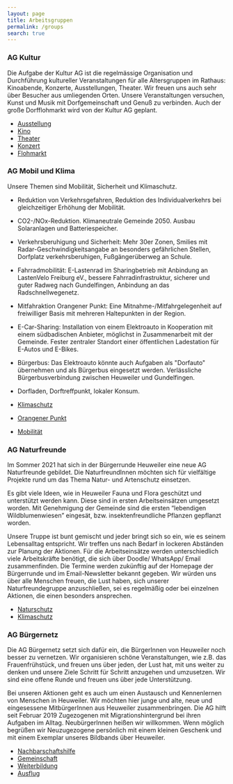 ```yaml
---
layout: page
title: Arbeitsgruppen
permalink: /groups
search: true
---
```


### AG Kultur

Die Aufgabe der Kultur AG ist die regelmässige Organisation und Durchführung kultureller Veranstaltungen für alle Altersgruppen im Rathaus: Kinoabende, Konzerte, Ausstellungen, Theater. Wir freuen uns auch sehr über Besucher aus umliegenden Orten. Unsere Veranstaltungen versuchen, Kunst und Musik mit Dorfgemeinschaft und Genuß zu verbinden. Auch der große Dorfflohmarkt wird von der Kultur AG geplant. 

* [Ausstellung](/category/ausstellung/)
* [Kino](/category/kino)
* [Theater](/category/theater)
* [Konzert](/category/konzert)
* [Flohmarkt](/category/flohmarkt)

### AG Mobil und Klima

Unsere Themen sind Mobilität, Sicherheit und Klimaschutz. 

* Reduktion von Verkehrsgefahren, Reduktion des Individualverkehrs bei gleichzeitiger Erhöhung der Mobilität.
* CO2-/NOx-Reduktion. Klimaneutrale Gemeinde 2050. Ausbau Solaranlagen und Batteriespeicher.
* Verkehrsberuhigung und Sicherheit: Mehr 30er Zonen, Smilies mit Radar-Geschwindigkeitsangabe an besonders gefährlichen Stellen, Dorfplatz verkehrsberuhigen, Fußgängerüberweg an Schule.
* Fahrradmobilität: E-Lastenrad im Sharingbetrieb mit Anbindung an LastenVelo Freiburg eV., bessere Fahrradinfrastruktur, sicherer und guter Radweg nach Gundelfingen, Anbindung an das Radschnellwegenetz.
* Mitfahraktion Orangener Punkt: Eine Mitnahme-/Mitfahrgelegenheit auf freiwilliger Basis mit mehreren Haltepunkten in der Region. 
* E-Car-Sharing: Installation von einem Elektroauto in Kooperation mit einem südbadischen Anbieter, möglichst in Zusammenarbeit mit der Gemeinde. Fester zentraler Standort einer öffentlichen Ladestation für E-Autos und E-Bikes. 
* Bürgerbus: Das Elektroauto könnte auch Aufgaben als "Dorfauto" übernehmen und als Bürgerbus eingesetzt werden. Verlässliche Bürgerbusverbindung zwischen Heuweiler und Gundelfingen.
* Dorfladen, Dorftreffpunkt, lokaler Konsum.

* [Klimaschutz](/category/klimaschutz)
* [Orangener Punkt](/category/orangener-punkt)
* [Mobilität](/category/mobilität)

### AG Naturfreunde

Im Sommer 2021 hat sich in der Bürgerrunde Heuweiler eine neue AG Naturfreunde gebildet. Die NaturfreundInnen möchten sich für vielfältige Projekte rund um das Thema Natur- und Artenschutz einsetzen.

Es gibt viele Ideen, wie in Heuweiler Fauna und Flora geschützt und unterstützt werden kann. Diese sind in ersten Arbeitseinsätzen umgesetzt worden. Mit Genehmigung der Gemeinde sind die ersten “lebendigen Wildblumenwiesen” eingesät, bzw. insektenfreundliche Pflanzen gepflanzt worden. 

Unsere Truppe ist bunt gemischt und jeder bringt sich so ein, wie es seinem Lebensalltag entspricht. Wir treffen uns nach Bedarf in lockeren Abständen zur Planung der Aktionen. Für die Arbeitseinsätze werden unterschiedlich viele Arbeitskräfte benötigt, die sich über Doodle/ WhatsApp/ Email zusammenfinden. Die Termine werden zukünftig auf der Homepage der Bürgerrunde und im Email-Newsletter bekannt gegeben. Wir würden uns über alle Menschen freuen, die Lust haben, sich unserer Naturfreundegruppe anzuschließen, sei es regelmäßig oder bei einzelnen Aktionen, die einen besonders ansprechen. 

* [Naturschutz](/category/naturschutz)
* [Klimaschutz](/category/klimaschutz)

### AG Bürgernetz

Die AG Bürgernetz setzt sich dafür ein, die BürgerInnen von Heuweiler noch besser zu vernetzen. Wir organisieren schöne Veranstaltungen, wie z.B. das Frauenfrühstück, und freuen uns über jeden, der Lust hat, mit uns weiter zu denken und unsere Ziele Schritt für Schritt anzugehen und umzusetzen. Wir sind eine offene Runde und freuen uns über jede Unterstützung.

Bei unseren Aktionen geht es auch um einen Austausch und Kennenlernen von Menschen in Heuweiler. Wir möchten hier junge und alte, neue und eingesessene MitbürgerInnen aus Heuweiler zusammenbringen. Die AG hilft seit Februar 2019 Zugezogenen mit Migrationshintergrund bei ihren Aufgaben im Alltag. NeubürgerInnen heißen wir willkommen. Wenn möglich begrüßen wir Neuzugezogene persönlich mit einem kleinen Geschenk und mit einem Exemplar unseres Bildbands über Heuweiler.

* [Nachbarschaftshilfe](/category/nachbarschaftshilfe)
* [Gemeinschaft](/category/gemeinschaft)
* [Weiterbildung](/category/weiterbildung)
* [Ausflug](/category/ausflug)
